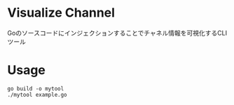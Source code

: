 # Visualize Channel
Goのソースコードにインジェクションすることでチャネル情報を可視化するCLIツール

# Usage
```
go build -o mytool
./mytool example.go
```
